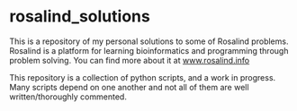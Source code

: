 # rosalind_solutions

This is a repository of my personal solutions to some of Rosalind problems.
Rosalind is a platform for learning bioinformatics and programming through problem solving. You can find more about it at www.rosalind.info

This repository is a collection of python scripts, and a work in progress. Many scripts depend on one another and not all of them are well written/thoroughly commented.
